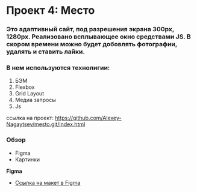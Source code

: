 # Проект 4: Место

### Это  адаптивный сайт, под разрешения экрана 300px, 1280px. Реализовано всплывающее окно средствами JS. В скором времени можно будет добовлять фотографии, удалять и ставить лайки. 

### В нем используются технолигии: 
1. БЭМ
2. Flexbox
3. Grid Layout
4. Медиа запросы
5. Js

ссылка на проект: https://github.com/Alexey-Nagaytsev/mesto.git/index.html

### Обзор

* Figma
* Картинки

**Figma**

* [Ссылка на макет в Figma](https://www.figma.com/file/StZjf8HnoeLdiXS7dYrLAh/JavaScript.-Sprint-4)